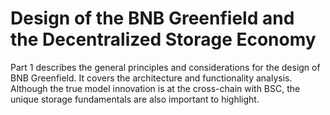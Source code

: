 # Design of the BNB Greenfield and the Decentralized Storage Economy

Part 1 describes the general principles and considerations for the design of BNB Greenfield. It covers the architecture and functionality analysis. Although the true model innovation is at the cross-chain with BSC, the unique storage fundamentals are also important to highlight.

##
